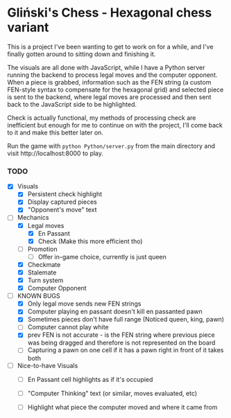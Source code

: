 # Gliński's Chess - Hexagonal chess variant

This is a project I've been wanting to get to work on for a while, 
and I've finally gotten around to sitting down and finishing it.

The visuals are all done with JavaScript, while I have a Python server
running the backend to process legal moves and the computer opponent.
When a piece is grabbed, information such as the FEN string (a custom
FEN-style syntax to compensate for the hexagonal grid) and selected piece
is sent to the backend, where legal moves are processed and then sent back
to the JavaScript side to be highlighted.

Check is actually functional, my methods of processing check are inefficient but enough for me to continue on with
the project, I'll come back to it and make this better later on.

Run the game with `python Python/server.py` from the main directory and visit http://localhost:8000 to play.

### TODO
- [X] Visuals
  - [X] Persistent check highlight
  - [X] Display captured pieces
  - [X] "Opponent's move" text

- [ ] Mechanics
  - [X] Legal moves
    - [X] En Passant
    - [X] Check (Make this more efficient tho)

  - [ ] Promotion
    - [ ] Offer in-game choice, currently is just queen

  - [X] Checkmate
  - [X] Stalemate
  - [X] Turn system
  - [X] Computer Opponent

- [ ] KNOWN BUGS
  - [X] Only legal move sends new FEN strings
  - [X] Computer playing en passant doesn't kill en passanted pawn
  - [X] Sometimes pieces don't have full range (Noticed queen, king, pawn)
  - [ ] Computer cannot play white
  - [X] prev FEN is not accurate - is the FEN string where previous piece was being dragged and therefore is not represented on the board
  - [ ] Capturing a pawn on one cell if it has a pawn right in front of it takes both

- [ ] Nice-to-have Visuals
  - [ ] En Passant cell highlights as if it's occupied
  - [ ] "Computer Thinking" text (or similar, moves evaluated, etc)
  - [ ] Highlight what piece the computer moved and where it came from


